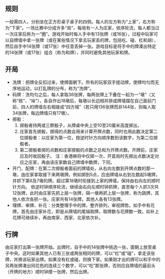 ## 规则
一般需四人，分别坐在正方形桌子桌子的四侧。每人的左方称为“上家”，右方称为“下家”。一场比赛中分成许多“局”，每局有一人为庄家，依序轮流，每人都当过一次庄家后称为一“圈”。游戏开始时每人手中有13张牌（或16张），过程中玩家可以自牌墙中拿一张牌（或在某些情况下拿去玩家丢的牌，包括吃、碰、杠和胡），然后自手中14张牌（或17张）中任意丢掉一张。游戏目标是将手中的牌凑出特定的14张牌（或17张）组合（称为和牌），并同时避免其他玩家和牌。

## 开局
+ 洗牌：把牌全反扣过来，使牌面朝下。所有的玩家双手搓动牌，使牌均匀而无序地运动，以打乱牌的分布，称为“洗牌”。
+ 码牌：洗均匀之后，每人拿取36张牌，每两张牌上下叠在一起为一“墩”（又称“栋”、“垛”），各自作出18墩后，每墩以长边相并排成牌墙摆在自己面前门前，四人的牌墙左右相接成“四方城”（若只用136张牌而非144张，则每人取34张牌，每边牌墙只有17墩）。
+ 掷骰：
    1. 掷骰者持两或三颗骰子，从牌桌中央上空10至20厘米高度掷出。
    2. 庄家首先掷骰，掷得的点数会用来计算开牌点数，同时也用此数决定第二位掷骰者：以庄家为第一位，按逆时针方向顺序数到该数字，为第二位掷骰者。
    3. 第二掷骰者掷的点数和庄家掷骰的点数之总和为开牌点数。开牌前，庄家应及时收回骰子。
注：香港麻将中仅掷一次，开首局时先掷出点数决定对应之庄家，再由该庄家数自己牌墙中数牌，下同。
+ 开门、配牌：在第二次掷骰者面前的牌墙处，从右向左数到开牌点数的那一墩，由庄家拿取接下来两墩牌。例如掷到5点，应由牌墙从右到左数起5墩牌，并抓下第6及7墩的牌。超过第18墩时衔接到上家的牌墙，保持由右向左的顺时针方向。
依逆时钟顺序轮流，继续由右向左顺时钟抓牌，直至每个人抓3次共12张牌，此时由庄家先抓上层一张牌，隔一墩再抓上层一张牌，称为跳牌，其他人依次各抓一张。庄家共有14张牌，其他人各有13张牌。
+ 理牌、审牌、补花：分类整理手中的牌，整齐排列，审视牌势。如手中有花牌，首先由庄家补花，即是从牌墙的尾端取牌，取牌数与花牌数一致。如补上花牌可继续补，再由南家、西家、北家依次补。
## 行牌
由庄家打出第一张牌开始。出牌时，自手中的14张牌中挑选一张，面朝上放至桌子中央。这时如果其他人已有三张或两张相同的牌，可以“杠”或“碰”，拿走该张牌，并换该玩家出牌。如果没有杠或碰，则换下家。如果刚才出的牌可以和手中的另两张牌凑出同花色的连续三个数字，可以“吃”那张牌，否则应自牌墙的最前头（开牌的地方）顺时钟摸一张牌，然后出牌。